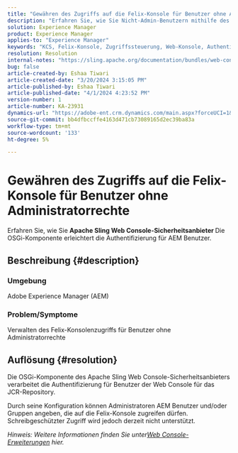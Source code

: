 ```yaml
---
title: "Gewähren des Zugriffs auf die Felix-Konsole für Benutzer ohne Administratorrechte"
description: "Erfahren Sie, wie Sie Nicht-Admin-Benutzern mithilfe des Apache Sling Web Console-Sicherheitsanbieters Zugriff auf die Felix-Konsole gewähren."
solution: Experience Manager
product: Experience Manager
applies-to: "Experience Manager"
keywords: "KCS, Felix-Konsole, Zugriffssteuerung, Web-Konsole, Authentifizierung, Konfiguration, Schreibgeschützter Zugriff, AEM Benutzer, OSGi-Komponente"
resolution: Resolution
internal-notes: "https://sling.apache.org/documentation/bundles/web-console-extensions.html"
bug: false
article-created-by: Eshaa Tiwari
article-created-date: "3/20/2024 3:15:05 PM"
article-published-by: Eshaa Tiwari
article-published-date: "4/1/2024 4:23:52 PM"
version-number: 1
article-number: KA-23931
dynamics-url: "https://adobe-ent.crm.dynamics.com/main.aspx?forceUCI=1&pagetype=entityrecord&etn=knowledgearticle&id=ed95c99e-cce6-ee11-904c-6045bd03c412"
source-git-commit: bb4dfbccffe4163d471cb73089165d2ec39ba83a
workflow-type: tm+mt
source-wordcount: '133'
ht-degree: 5%

---
```


# Gewähren des Zugriffs auf die Felix-Konsole für Benutzer ohne Administratorrechte


Erfahren Sie, wie Sie <b>Apache Sling Web Console-Sicherheitsanbieter </b>Die OSGi-Komponente erleichtert die Authentifizierung für AEM Benutzer.



## Beschreibung {#description}


### Umgebung

Adobe Experience Manager (AEM)

### Problem/Symptome

Verwalten des Felix-Konsolenzugriffs für Benutzer ohne Administratorrechte


## Auflösung {#resolution}


Die OSGi-Komponente des Apache Sling Web Console-Sicherheitsanbieters verarbeitet die Authentifizierung für Benutzer der Web Console für das JCR-Repository.

Durch seine Konfiguration können Administratoren AEM Benutzer und/oder Gruppen angeben, die auf die Felix-Konsole zugreifen dürfen. Schreibgeschützter Zugriff wird jedoch derzeit nicht unterstützt.

*Hinweis: Weitere Informationen finden Sie unter[Web Console-Erweiterungen](https://sling.apache.org/documentation/bundles/web-console-extensions.html) hier.*
